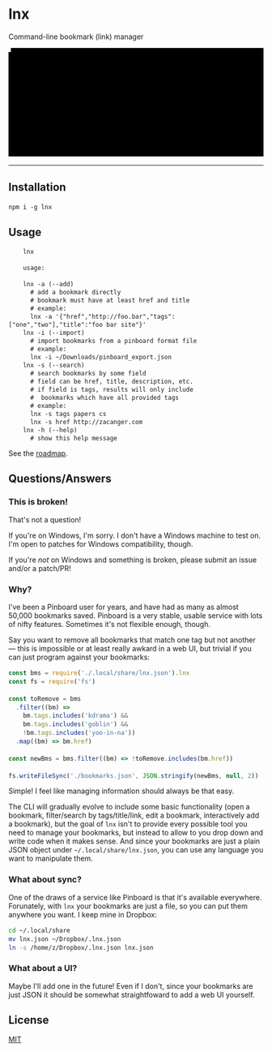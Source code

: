 # lnx

Command-line bookmark (link) manager

![screenshot](/screenshot.gif?raw=true)

--------

## Installation

`npm i -g lnx`

## Usage

```
    lnx

    usage:

    lnx -a (--add)
      # add a bookmark directly
      # bookmark must have at least href and title
      # example:
      lnx -a '{"href","http://foo.bar","tags":["one","two"],"title":"foo bar site"}'
    lnx -i (--import)
      # import bookmarks from a pinboard format file
      # example:
      lnx -i ~/Downloads/pinboard_export.json
    lnx -s (--search)
      # search bookmarks by some field
      # field can be href, title, description, etc.
      # if field is tags, results will only include
      #  bookmarks which have all provided tags
      # example:
      lnx -s tags papers cs
      lnx -s href http://zacanger.com
    lnx -h (--help)
      # show this help message
```

See the [roadmap](./todo.md).

## Questions/Answers

### This is broken!

That's not a question!

If you're on Windows, I'm sorry. I don't have a Windows machine to test on. I'm
open to patches for Windows compatibility, though.

If you're _not_ on Windows and something is broken, please submit an issue
and/or a patch/PR!

### Why?

I've been a Pinboard user for years, and have had as many as almost 50,000
bookmarks saved. Pinboard is a very stable, usable service with lots of nifty
features. Sometimes it's not flexible enough, though.

Say you want to remove all bookmarks that match one tag but not another &mdash;
this is impossible or at least really awkard in a web UI, but trivial if you can
just program against your bookmarks:

```javascript
const bms = require('./.local/share/lnx.json').lnx
const fs = require('fs')

const toRemove = bms
  .filter((bm) =>
    bm.tags.includes('kdrama') &&
    bm.tags.includes('goblin') &&
    !bm.tags.includes('yoo-in-na'))
  .map((bm) => bm.href)

const newBms = bms.filter((bm) => !toRemove.includes(bm.href))

fs.writeFileSync('./bookmarks.json', JSON.stringify(newBms, null, 2))
```

Simple! I feel like managing information should always be that easy.

The CLI will gradually evolve to include some basic functionality (open a
bookmark, filter/search by tags/title/link, edit a bookmark, interactively add a
bookmark), but the goal of `lnx` isn't to provide every possible tool you need
to manage your bookmarks, but instead to allow to you drop down and write code
when it makes sense. And since your bookmarks are just a plain JSON object under
`~/.local/share/lnx.json`, you can use any language you want to manipulate them.

### What about sync?

One of the draws of a service like Pinboard is that it's available everywhere.
Forunately, with `lnx` your bookmarks are just a file, so you can put them
anywhere you want. I keep mine in Dropbox:

```sh
cd ~/.local/share
mv lnx.json ~/Dropbox/.lnx.json
ln -s /home/z/Dropbox/.lnx.json lnx.json
```

### What about a UI?

Maybe I'll add one in the future! Even if I don't, since your bookmarks are just
JSON it should be somewhat straightfoward to add a web UI yourself.

## License

[MIT](./LICENSE.md)
